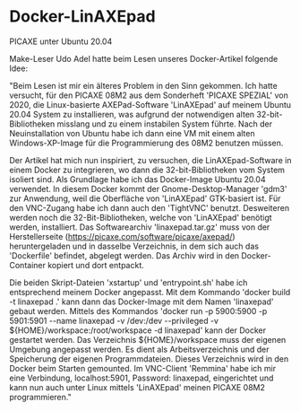 # Docker-LinAXEpad
PICAXE unter Ubuntu 20.04

Make-Leser Udo Adel hatte beim Lesen unseres Docker-Artikel folgende Idee:

"Beim Lesen ist mir ein älteres Problem in den Sinn gekommen. Ich hatte versucht, für den PICAXE 08M2 aus dem Sonderheft 'PICAXE SPEZIAL' von 2020, die Linux-basierte AXEPad-Software 'LinAXEpad' auf meinem Ubuntu 20.04 System zu installieren, was aufgrund der notwendigen alten 32-bit-Bibliotheken misslang und zu einem instabilen System führte. Nach der Neuinstallation von Ubuntu habe ich dann eine VM mit einem alten Windows-XP-Image für die Programmierung des 08M2 benutzen müssen.

Der Artikel hat mich nun inspiriert, zu versuchen, die LinAXEpad-Software in einem Docker zu integrieren, wo dann die 32-bit-Bibliotheken vom System isoliert sind. Als Grundlage habe ich das Docker-Image Ubuntu 20.04 verwendet. In diesem Docker kommt der Gnome-Desktop-Manager 'gdm3' zur Anwendung, weil die Oberfläche von 'LinAXEpad' GTK-basiert ist. Für den VNC-Zugang habe ich dann auch den 'TightVNC' benutzt. Desweiteren werden noch die 32-Bit-Bibliotheken, welche von 'LinAXEpad' benötigt werden, installiert. Das Softwarearchiv 'linaxepad.tar.gz' muss von der Herstellerseite (https://picaxe.com/software/picaxe/axepad/) heruntergeladen und in dasselbe Verzeichnis, in dem sich auch das 'Dockerfile' befindet, abgelegt werden. Das Archiv wird in den Docker-Container kopiert und dort entpackt. 

Die beiden Skript-Dateien 'xstartup' und 'entrypoint.sh' habe ich entsprechend meinem Docker angepasst. Mit dem Kommando 'docker build -t linaxepad .' kann dann das Docker-Image mit dem Namen 'linaxepad' gebaut werden. Mittels des Kommandos 'docker run -p 5900:5900 -p 5901:5901 --name linaxepad -v /dev:/dev --privileged -v ${HOME}/workspace:/root/workspace -d linaxepad' kann der Docker gestartet werden. Das Verzeichnis ${HOME}/workspace muss der eigenen Umgebung angepasst werden. Es dient als Arbeitsverzeichnis und der Speicherung der eigenen Programmdateien. Dieses Verzeichnis wird in den Docker beim Starten gemounted.
Im VNC-Client 'Remmina' habe ich mir eine Verbindung, localhost:5901, Password: linaxepad, eingerichtet und kann nun auch unter Linux mittels 'LinAXEpad' meinen PICAXE 08M2 programmieren."

